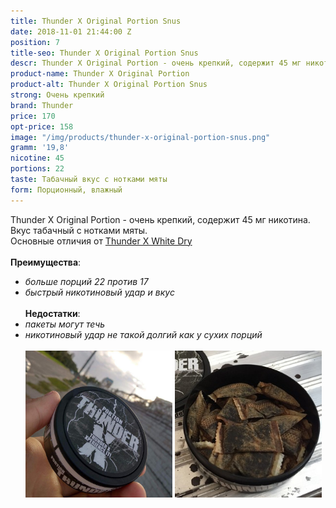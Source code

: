 ```yaml
---
title: Thunder X Original Portion Snus
date: 2018-11-01 21:44:00 Z
position: 7
title-seo: Thunder X Original Portion Snus
descr: Thunder X Original Portion - очень крепкий, содержит 45 мг никотина.
product-name: Thunder X Original Portion
product-alt: Thunder X Original Portion Snus
strong: Очень крепкий
brand: Thunder
price: 170
opt-price: 158
image: "/img/products/thunder-x-original-portion-snus.png"
gramm: '19,8'
nicotine: 45
portions: 22
taste: Табачный вкус с нотками мяты
form: Порционный, влажный
---
```


Thunder X Original Portion - очень крепкий, содержит 45 мг никотина.<br>
Вкус табачный с нотками мяты.<br>
Основные отличия от [Thunder X White Dry](/thunder-x-white-dry)<br><br>
**Преимущества**:<br>
- *больше порций 22 против 17*<br>
- *быстрый никотиновый удар и вкус*<br><br>
  **Недостатки**:<br>
- *пакеты могут течь*<br>
- *никотиновый удар не такой долгий как у сухих порций*<br><br>
  <div class="mb-3">
  <img class="img-fluid" style="width:49%" src="/img/products/thunder-x-original/thunder-snus-original-portion.jpg" alt="Thunder X original portion snus">
  <img class="img-fluid" style="width:49%" src="/img/products/thunder-x-original/thunder-x-snus-original-portion.jpg" alt="Тандер Х снюс">
  </div>